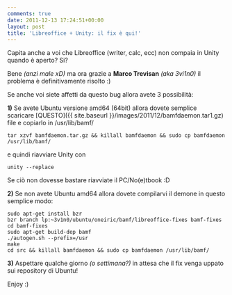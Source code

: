 ```yaml
---
comments: true
date: 2011-12-13 17:24:51+00:00
layout: post
title: 'Libreoffice + Unity: il fix è qui!'
---
```


Capita anche a voi che Libreoffice (writer, calc, ecc) non compaia in Unity quando è aperto? Si?

Bene _(anzi male xD)_ ma ora grazie a **Marco Trevisan** _(aka 3vi1n0)_ il problema è definitivamente risolto :)

Se anche voi siete affetti da questo bug allora avete 3 possibilità:

<!-- more -->

**1)** Se avete Ubuntu versione amd64 (64bit) allora dovete semplice scaricare [QUESTO]({{ site.baseurl }}/images/2011/12/bamfdaemon.tar1.gz) file e copiarlo in /usr/lib/bamf/

    
    tar xzvf bamfdaemon.tar.gz && killall bamfdaemon && sudo cp bamfdaemon /usr/lib/bamf/


e quindi riavviare Unity con

    
    unity --replace


Se ciò non dovesse bastare riavviate il PC/No(e)tbook :D

**2)** Se non avete Ubuntu amd64 allora dovete compilarvi il demone in questo semplice modo:

    
    sudo apt-get install bzr
    bzr branch lp:~3v1n0/ubuntu/oneiric/bamf/libreoffice-fixes bamf-fixes
    cd bamf-fixes
    sudo apt-get build-dep bamf
    ./autogen.sh --prefix=/usr
    make
    cd src && killall bamfdaemon && sudo cp bamfdaemon /usr/lib/bamf/


**3)** Aspettare qualche giorno _(o settimana?)_ in attesa che il fix venga uppato sui repository di Ubuntu!

Enjoy :)
